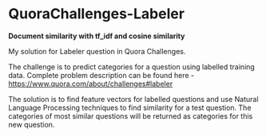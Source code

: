 # QuoraChallenges-Labeler
**Document similarity with tf_idf and cosine similarity**

My solution for Labeler question in Quora Challenges.

The challenge is to predict categories for a question using labelled training data. Complete problem description can be found here - https://www.quora.com/about/challenges#labeler

The solution is to find feature vectors for labelled questions and use Natural Language Processing techniques to find similarity for a test question. The categories of most similar questions will be returned as categories for this new question.
